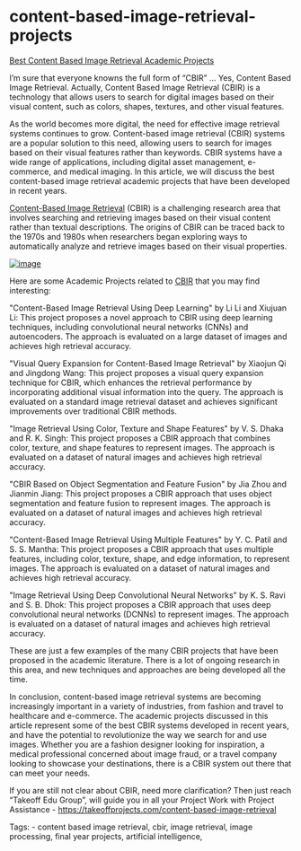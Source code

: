# content-based-image-retrieval-projects
[Best Content Based Image Retrieval Academic Projects](https://takeoffprojects.com/content-based-image-retrieval)

I’m sure that everyone knowns the full form of “CBIR” … Yes, Content Based Image Retrieval. Actually, Content Based Image Retrieval (CBIR) is a technology that allows users to search for digital images based on their visual content, such as colors, shapes, textures, and other visual features.

As the world becomes more digital, the need for effective image retrieval systems continues to grow. Content-based image retrieval (CBIR) systems are a popular solution to this need, allowing users to search for images based on their visual features rather than keywords. CBIR systems have a wide range of applications, including digital asset management, e-commerce, and medical imaging. In this article, we will discuss the best content-based image retrieval academic projects that have been developed in recent years.

[Content-Based Image Retrieval](https://takeoffprojects.com/content-based-image-retrieval) (CBIR) is a challenging research area that involves searching and retrieving images based on their visual content rather than textual descriptions. The origins of CBIR can be traced back to the 1970s and 1980s when researchers began exploring ways to automatically analyze and retrieve images based on their visual properties.

[![image](https://user-images.githubusercontent.com/122364815/230074338-3c9257da-f615-4f7b-bc1b-9ec4d2e93e65.png)](https://takeoffprojects.com/content-based-image-retrieval)

Here are some Academic Projects related to [CBIR](https://takeoffprojects.com/content-based-image-retrieval) that you may find interesting:

"Content-Based Image Retrieval Using Deep Learning" by Li Li and Xiujuan Li: 
This project proposes a novel approach to CBIR using deep learning techniques, including convolutional neural networks (CNNs) and autoencoders. The approach is evaluated on a large dataset of images and achieves high retrieval accuracy.

"Visual Query Expansion for Content-Based Image Retrieval" by Xiaojun Qi and Jingdong Wang: 
This project proposes a visual query expansion technique for CBIR, which enhances the retrieval performance by incorporating additional visual information into the query. The approach is evaluated on a standard image retrieval dataset and achieves significant improvements over traditional CBIR methods.

"Image Retrieval Using Color, Texture and Shape Features" by V. S. Dhaka and R. K. Singh: 
This project proposes a CBIR approach that combines color, texture, and shape features to represent images. The approach is evaluated on a dataset of natural images and achieves high retrieval accuracy.

"CBIR Based on Object Segmentation and Feature Fusion" by Jia Zhou and Jianmin Jiang: 
This project proposes a CBIR approach that uses object segmentation and feature fusion to represent images. The approach is evaluated on a dataset of natural images and achieves high retrieval accuracy.

"Content-Based Image Retrieval Using Multiple Features" by Y. C. Patil and S. S. Mantha: 
This project proposes a CBIR approach that uses multiple features, including color, texture, shape, and edge information, to represent images. The approach is evaluated on a dataset of natural images and achieves high retrieval accuracy.

"Image Retrieval Using Deep Convolutional Neural Networks" by K. S. Ravi and S. B. Dhok: 
This project proposes a CBIR approach that uses deep convolutional neural networks (DCNNs) to represent images. The approach is evaluated on a dataset of natural images and achieves high retrieval accuracy.

These are just a few examples of the many CBIR projects that have been proposed in the academic literature. There is a lot of ongoing research in this area, and new techniques and approaches are being developed all the time.

In conclusion, content-based image retrieval systems are becoming increasingly important in a variety of industries, from fashion and travel to healthcare and e-commerce. The academic projects discussed in this article represent some of the best CBIR systems developed in recent years, and have the potential to revolutionize the way we search for and use images. Whether you are a fashion designer looking for inspiration, a medical professional concerned about image fraud, or a travel company looking to showcase your destinations, there is a CBIR system out there that can meet your needs.

If you are still not clear about CBIR, need more clarification? Then just reach “Takeoff Edu Group”, will guide you in all your Project Work with Project Assistance - https://takeoffprojects.com/content-based-image-retrieval

Tags: - content based image retrieval, cbir, image retrieval, image processing, final year projects, artificial intelligence, 
